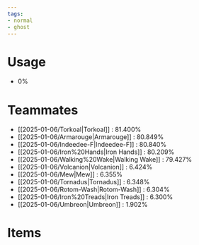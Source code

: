 ```yaml
---
tags:
- normal
- ghost
---
```

# Usage
- 0%
# Teammates
- [[2025-01-06/Torkoal|Torkoal]] : 81.400%
- [[2025-01-06/Armarouge|Armarouge]] : 80.849%
- [[2025-01-06/Indeedee-F|Indeedee-F]] : 80.840%
- [[2025-01-06/Iron%20Hands|Iron Hands]] : 80.209%
- [[2025-01-06/Walking%20Wake|Walking Wake]] : 79.427%
- [[2025-01-06/Volcanion|Volcanion]] : 6.424%
- [[2025-01-06/Mew|Mew]] : 6.355%
- [[2025-01-06/Tornadus|Tornadus]] : 6.348%
- [[2025-01-06/Rotom-Wash|Rotom-Wash]] : 6.304%
- [[2025-01-06/Iron%20Treads|Iron Treads]] : 6.300%
- [[2025-01-06/Umbreon|Umbreon]] : 1.902%
# Items